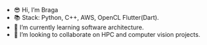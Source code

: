 - :sunglasses: Hi, I’m Braga
- :books: Stack: Python, C++, AWS, OpenCL Flutter(Dart).
- 🌱 I’m currently learning software architecture.
- 💞️ I’m looking to collaborate on HPC and computer vision projects.

<!---
LucasCMFBraga/LucasCMFBraga is a ✨ special ✨ repository because its `README.md` (this file) appears on your GitHub profile.
You can click the Preview link to take a look at your changes.
--->

